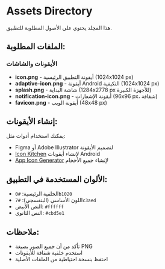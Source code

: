 # Assets Directory

هذا المجلد يحتوي على الأصول المطلوبة للتطبيق.

## الملفات المطلوبة:

### الأيقونات والشاشات
- **icon.png** - أيقونة التطبيق الرئيسية (1024x1024 px)
- **adaptive-icon.png** - أيقونة Android التكيفية (1024x1024 px)
- **splash.png** - شاشة البداية (1284x2778 px للأجهزة الكبيرة)
- **notification-icon.png** - أيقونة الإشعارات (96x96 px، شفافة)
- **favicon.png** - أيقونة الويب (48x48 px)

## إنشاء الأيقونات:

يمكنك استخدام أدوات مثل:
- Figma أو Adobe Illustrator لتصميم الأيقونة
- [Icon Kitchen](https://icon.kitchen/) لإنشاء أيقونات Android
- [App Icon Generator](https://www.appicon.co/) لإنشاء جميع الأحجام

## الألوان المستخدمة في التطبيق:
- الخلفية الرئيسية: `#0b1020`
- اللون الأساسي (البنفسجي): `#7c3aed`
- النص الأبيض: `#ffffff`
- النص الثانوي: `#cbd5e1`

## ملاحظات:
- تأكد من أن جميع الصور بصيغة PNG
- استخدم خلفية شفافة للأيقونات
- احتفظ بنسخة احتياطية من الملفات الأصلية
